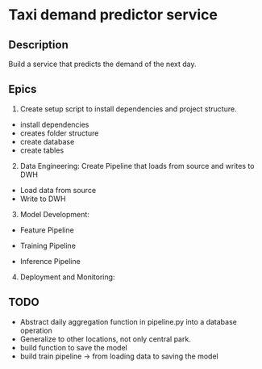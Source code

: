 # Taxi demand predictor service

## Description
Build a service that predicts the demand of the next day.


## Epics
1. Create setup script to install dependencies and project structure.
- install dependencies
- creates folder structure
- create database
- create tables

2. Data Engineering: Create Pipeline that loads from source and writes to DWH
- Load data from source
- Write to DWH


3. Model Development:

- Feature Pipeline

- Training Pipeline

- Inference Pipeline


4. Deployment and Monitoring:



## TODO
- Abstract daily aggregation function in pipeline.py into a database operation
- Generalize to other locations, not only central park.
- build function to save the model
- build train pipeline -> from loading data to saving the model
